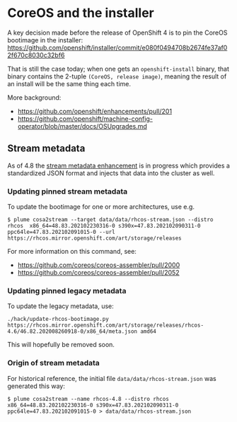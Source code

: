 # CoreOS and the installer

A key decision made before the release of OpenShift 4 is to pin the CoreOS bootimage in
the installer: https://github.com/openshift/installer/commit/e080f0494708b2674fe37af02f670c8030c32bf6

That is still the case today; when one gets an `openshift-install` binary, that
binary contains the 2-tuple `(CoreOS, release image)`, meaning the result of an
install will be the same thing each time.

More background:

 - https://github.com/openshift/enhancements/pull/201
 - https://github.com/openshift/machine-config-operator/blob/master/docs/OSUpgrades.md

## Stream metadata

As of 4.8 the [stream metadata enhancement](https://github.com/openshift/enhancements/blobmaster/enhancements/coreos-bootimages.md)
is in progress which provides a standardized JSON format and injects
that data into the cluster as well.

### Updating pinned stream metadata


To update the bootimage for one or more architectures, use e.g.

```
$ plume cosa2stream --target data/data/rhcos-stream.json --distro rhcos  x86_64=48.83.202102230316-0 s390x=47.83.202102090311-0 ppc64le=47.83.202102091015-0 --url https://rhcos.mirror.openshift.com/art/storage/releases
```

For more information on this command, see:

- https://github.com/coreos/coreos-assembler/pull/2000 
- https://github.com/coreos/coreos-assembler/pull/2052

### Updating pinned legacy metadata

To update the legacy metadata, use:

```
./hack/update-rhcos-bootimage.py https://rhcos.mirror.openshift.com/art/storage/releases/rhcos-4.6/46.82.202008260918-0/x86_64/meta.json amd64
```

This will hopefully be removed soon.

### Origin of stream metadata


For historical reference, the initial file `data/data/rhcos-stream.json` was generated this way:

```
$ plume cosa2stream --name rhcos-4.8 --distro rhcos  x86_64=48.83.202102230316-0 s390x=47.83.202102090311-0 ppc64le=47.83.202102091015-0 > data/data/rhcos-stream.json
```
